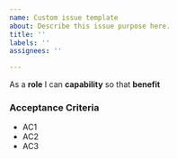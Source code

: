 ```yaml
---
name: Custom issue template
about: Describe this issue purpose here.
title: ''
labels: ''
assignees: ''

---
```


As a **role** I can **capability** so that **benefit**

### Acceptance Criteria

- AC1
- AC2
- AC3
